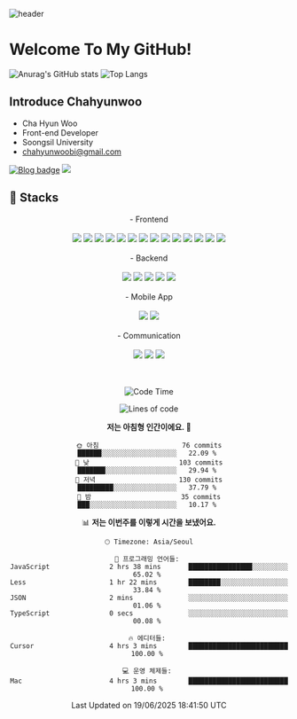 ![header](https://capsule-render.vercel.app/api?type=transparent&text=Hi,%20I'm%20Chahyunwoo&fontColor=9c88ff&fontSize=48&desc=Front-end%20Developer&descAlignY=90&animation=fadeIn)

# Welcome To My GitHub!

![Anurag's GitHub stats](https://github-readme-stats.vercel.app/api?username=chahyunwoo&show_icons=true&line_height=24&theme=dracula&hide=stars)
![Top Langs](https://github-readme-stats-sand-six-91.vercel.app/api/top-langs/?username=chahyunwoo&layout=compact&theme=dracula)

## Introduce Chahyunwoo
- Cha Hyun Woo
- Front-end Developer
- Soongsil University
- chahyunwoobi@gmail.com

[![Blog badge](https://img.shields.io/badge/Dev_Blog-blueviolet?style=flat&logo=github&logoColor=white)](https://chahyunwoo.dev/)
 <a href="mailto:chahyunwoobi@gmail.com"><img src="https://img.shields.io/badge/Gmail-EA4335?style=flat-square&logo=Gmail&logoColor=white"/></a>

## 🔨 Stacks
<div align="center">
- Frontend<br/><br/><span><img src="https://img.shields.io/badge/HTML-e34f26?style=flat&logo=html5&logoColor=white"/></span>
<span><img src="https://img.shields.io/badge/CSS-1572b6?style=flat&logo=css3&logoColor=white"/></span>
<span><img src="https://img.shields.io/badge/JavaScript-dbab09?style=flat&logo=javascript&logoColor=white"/></span>
<span><img src="https://img.shields.io/badge/TypeScript-3178C6?style=flat&logo=typescript&logoColor=white"/></span>
<span><img src="https://img.shields.io/badge/Sass-cc6699?style=flat&logo=sass&logoColor=white"/></span>
<span><img src="https://img.shields.io/badge/React-61dafb?style=flat&logo=react&logoColor=white"/></span>
<span><img src="https://img.shields.io/badge/Vue.js-4FC08D?style=flat-square&logo=Vue.js&logoColor=white"/></span>
<span><img src="https://img.shields.io/badge/Redux-764abc?style=flat&logo=redux&logoColor=white"/></span>
<span><img src="https://img.shields.io/badge/Saga-89d96d?style=flat&logo=redux-saga&logoColor=white"/></span>
<span><img src="https://img.shields.io/badge/jQuery-0769ad?style=flat&logo=jquery&logoColor=white"/></span>
<span><img src="https://img.shields.io/badge/Next.js-000000?style=flat&logo=next.js&logoColor=white"/></span>
<span><img src="https://img.shields.io/badge/Recoil-3474DE?style=flat&logo=recoil&logoColor=white"/></span>
<span><img src="https://img.shields.io/badge/Bootstrap-7952B3?style=flat&logo=bootstrap&logoColor=white"/></span>
<span><img src="https://img.shields.io/badge/Tailwind CSS-06B6D4?style=flat&logo=tailwind-css&logoColor=white"/></span><br/><br/>
- Backend<br/><br/><span><img src="https://img.shields.io/badge/node-js-339933?style=flat&logo=nodedotjs&logoColor=white"/></span>
<span><img src="https://img.shields.io/badge/mongo-db-47A248?style=flat&logo=mongodb&logoColor=white"/></span>
<span><img src="https://img.shields.io/badge/firebase-FFCA28?style=flat&logo=firebase&logoColor=white"/></span>
<span><img src="https://img.shields.io/badge/supabase-3FCF8E?style=flat&logo=supabase&logoColor=white"/></span>
<span><img src="https://img.shields.io/badge/mySQL-4479A1?style=flat&logo=mySQL&logoColor=white"/></span><br/><br/>
- Mobile App<br/><br/><span><img src="https://img.shields.io/badge/React Native-61dafb?style=flat&logo=react&logoColor=white"/></span>
<span><img src="https://img.shields.io/badge/Flutter-02569B?style=flat-square&logo=flutter&logoColor=white"/></span><br/><br/>
- Communication<br/><br/><span><img src="https://img.shields.io/badge/Jira-0052cc?style=flat&logo=jira&logoColor=white"/></span>
<span><img src="https://img.shields.io/badge/Zeplin-ffbe22?style=flat"/></span>
<span><img src="https://img.shields.io/badge/Figma-f24e1e?style=flat&logo=figma&logoColor=white"/></span><br/>
</div>
<br/>
<br/>
<div align="center">
 
<!--START_SECTION:waka-->
![Code Time](http://img.shields.io/badge/Code%20Time-105%20hrs%2013%20mins-blue)

![Lines of code](https://img.shields.io/badge/%EC%A0%80%EB%8A%94%20%EC%97%AC%ED%83%9C%EA%B9%8C%EC%A7%80%20-167.3%20thousand%20%EC%A4%84%EC%9D%98%20%EC%BD%94%EB%93%9C%EB%A5%BC%20%EC%9E%91%EC%84%B1%ED%96%88%EC%96%B4%EC%9A%94.-blue)

**저는 아침형 인간이에요. 🐤** 

```text
🌞 아침                     76 commits          ██████░░░░░░░░░░░░░░░░░░░   22.09 % 
🌆 낮　                     103 commits         ███████░░░░░░░░░░░░░░░░░░   29.94 % 
🌃 저녁                     130 commits         █████████░░░░░░░░░░░░░░░░   37.79 % 
🌙 밤　                     35 commits          ███░░░░░░░░░░░░░░░░░░░░░░   10.17 % 
```


📊 **저는 이번주를 이렇게 시간을 보냈어요.** 

```text
🕑︎ Timezone: Asia/Seoul

💬 프로그래밍 언어들: 
JavaScript               2 hrs 38 mins       ████████████████░░░░░░░░░   65.02 % 
Less                     1 hr 22 mins        ████████░░░░░░░░░░░░░░░░░   33.84 % 
JSON                     2 mins              ░░░░░░░░░░░░░░░░░░░░░░░░░   01.06 % 
TypeScript               0 secs              ░░░░░░░░░░░░░░░░░░░░░░░░░   00.08 % 

🔥 에디터들: 
Cursor                   4 hrs 3 mins        █████████████████████████   100.00 % 

💻 운영 체제들: 
Mac                      4 hrs 3 mins        █████████████████████████   100.00 % 
```


 Last Updated on 19/06/2025 18:41:50 UTC
<!--END_SECTION:waka-->

</div>
